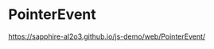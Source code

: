 PointerEvent
======================================================

https://sapphire-al2o3.github.io/js-demo/web/PointerEvent/